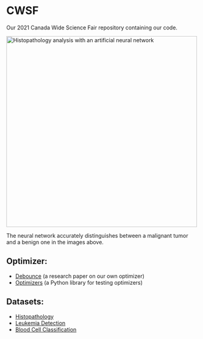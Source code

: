 # CWSF
Our 2021 Canada Wide Science Fair repository containing our code.

<img src="https://user-images.githubusercontent.com/62809012/113470838-76ef6280-9426-11eb-8cd8-2e638ea22740.JPG" alt="Histopathology analysis with an artificial neural network" width="500"/>

The neural network accurately distinguishes between a malignant tumor and a benign one in the images above.

## Optimizer:
- [Debounce](https://www.overleaf.com/read/rxntpctkzbxt) (a research paper on our own optimizer)
- [Optimizers](https://replit.com/@KoralKulacoglu/Optimizers) (a Python library for testing optimizers)

## Datasets:
- [Histopathology](https://www.kaggle.com/c/histopathologic-cancer-detection/data)
- [Leukemia Detection](https://www.kaggle.com/andrewmvd/leukemia-classification)
- [Blood Cell Classification](https://www.kaggle.com/paultimothymooney/blood-cells)
